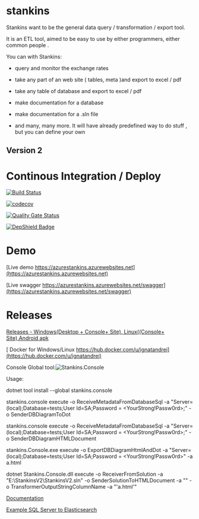 # stankins

Stankins want to be the general data query / transformation / export tool. 

It is an ETL tool, aimed to be easy to use by either programmers, either common people .

You can with Stankins:

- query and monitor the exchange rates

- take any part of an web site ( tables, meta )and export to excel / pdf

- take any table of database and export to excel / pdf

- make documentation for a database

- make documentation for a .sln file

- and many, many more. It will have already predefined way to do stuff , but you can define your own


## Version 2 

# Continous Integration / Deploy

[![Build Status](https://dev.azure.com/ignatandrei0674/stankinsv2/_apis/build/status/ignatandrei.stankins?branchName=master)](https://dev.azure.com/ignatandrei0674/stankinsv2/_build/latest?definitionId=1?branchName=master)

[![codecov](https://codecov.io/gh/ignatandrei/stankins/branch/master/graph/badge.svg)](https://codecov.io/gh/ignatandrei/stankins)

[![Quality Gate Status](https://sonarcloud.io/api/project_badges/measure?project=ignatandrei_stankins&metric=alert_status)](https://sonarcloud.io/dashboard?id=ignatandrei_stankins)

[![DepShield Badge](https://depshield.sonatype.org/badges/ignatandrei/stankins/depshield.svg)](https://depshield.github.io)

# Demo
[Live demo https://azurestankins.azurewebsites.net](https://azurestankins.azurewebsites.net)

[Live swagger https://azurestankins.azurewebsites.net/swagger](https://azurestankins.azurewebsites.net/swagger)

# Releases

<a href='https://github.com/ignatandrei/stankins/releases'>Releases - Windows(Desktop + Console+ Site), Linux((Console+ Site),Android apk</a>

[ Docker for Windows/Linux https://hub.docker.com/u/ignatandrei](https://hub.docker.com/u/ignatandrei)

Console Global tool:![Stankins.Console](https://img.shields.io/nuget/v/stankins.console.svg?label=Stankins%20Console&style=flat)

Usage:

dotnet tool install --global stankins.console

stankins.console execute -o ReceiveMetadataFromDatabaseSql -a "Server=(local);Database=tests;User Id=SA;Password = <YourStrong!Passw0rd>;"  -o SenderDBDiagramToDot

stankins.console execute -o ReceiveMetadataFromDatabaseSql -a "Server=(local);Database=tests;User Id=SA;Password = <YourStrong!Passw0rd>;"  -o SenderDBDiagramHTMLDocument

stankins.Console.exe execute -o ExportDBDiagramHtmlAndDot -a "Server=(local);Database=tests;User Id=SA;Password = <YourStrong!Passw0rd>" -a a.html

dotnet Stankins.Console.dll execute -o ReceiverFromSolution -a "E:\StankinsV2\StankinsV2.sln" -o SenderSolutionToHTMLDocument -a "" -o TransformerOutputStringColumnName -a "'a.html'"


<a href='https://cdn.rawgit.com/ignatandrei/stankins/74e25fbe/Documentation/Help/index.html'>Documentation</a>

<a href='https://cdn.rawgit.com/ignatandrei/stankins/74e25fbe/Documentation/Help/html/e6e8966d-f7ce-8571-98f2-b26beb8d1666.htm'>Example SQL Server to Elasticsearch</a>



